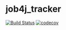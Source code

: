 # job4j_tracker

[![Build Status](https://travis-ci.org/it-al/job4j_tracker.svg?branch=master)](https://travis-ci.org/it-al/job4j_tracker)
[![codecov](https://codecov.io/gh/it-al/job4j_tracker/branch/master/graph/badge.svg?token=FKQTKUKV9C)](undefined)

